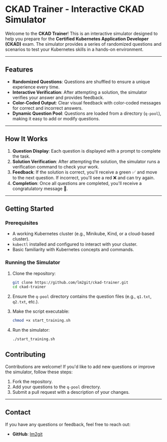 # CKAD Trainer - Interactive CKAD Simulator

Welcome to the **CKAD Trainer**! This is an interactive simulator designed to help you prepare for the **Certified Kubernetes Application Developer (CKAD)** exam. The simulator provides a series of randomized questions and scenarios to test your Kubernetes skills in a hands-on environment.

---

## Features

- **Randomized Questions**: Questions are shuffled to ensure a unique experience every time.
- **Interactive Verification**: After attempting a solution, the simulator verifies your answer and provides feedback.
- **Color-Coded Output**: Clear visual feedback with color-coded messages for correct and incorrect answers.
- **Dynamic Question Pool**: Questions are loaded from a directory (`q-pool`), making it easy to add or modify questions.

---

## How It Works

1. **Question Display**: Each question is displayed with a prompt to complete the task.
2. **Solution Verification**: After attempting the solution, the simulator runs a verification command to check your work.
3. **Feedback**: If the solution is correct, you'll receive a green ✅ and move to the next question. If incorrect, you'll see a red ❌ and can try again.
4. **Completion**: Once all questions are completed, you'll receive a congratulatory message 🎉.

---

## Getting Started

### Prerequisites

- A working Kubernetes cluster (e.g., Minikube, Kind, or a cloud-based cluster).
- `kubectl` installed and configured to interact with your cluster.
- Basic familiarity with Kubernetes concepts and commands.

### Running the Simulator

1. Clone the repository:
   ```bash
   git clone https://github.com/lm2git/ckad-trainer.git
   cd ckad-trainer
   ```
2. Ensure the `q-pool` directory contains the question files (e.g., `q1.txt`, `q2.txt`, etc.).

3. Make the script executable:
   ```bash
   chmod +x start_training.sh
   ```
4. Run the simulator:
   ```bash
   ./start_training.sh
   ```

## Contributing

Contributions are welcome! If you'd like to add new questions or improve the simulator, follow these steps:

1. Fork the repository.
2. Add your questions to the `q-pool` directory.
3. Submit a pull request with a description of your changes.


---

## Contact

If you have any questions or feedback, feel free to reach out:

- **GitHub**: [lm2git](https://github.com/lm2git)